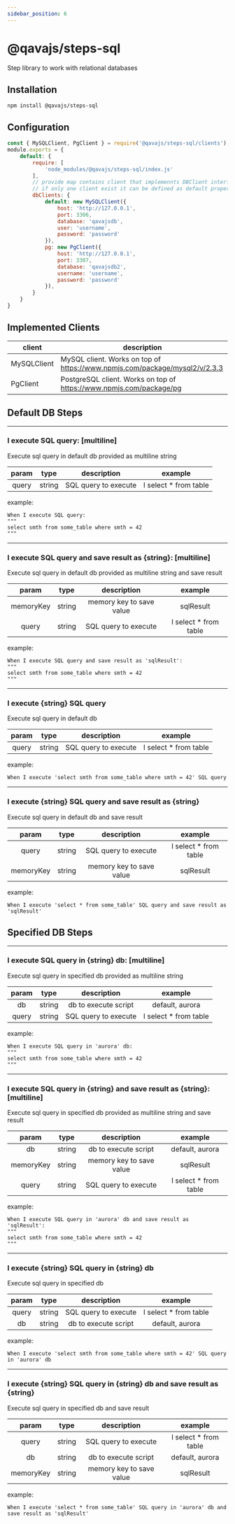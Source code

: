 ```yaml
---
sidebar_position: 6
---
```


# @qavajs/steps-sql
Step library to work with relational databases

## Installation
`npm install @qavajs/steps-sql`

## Configuration
```javascript
const { MySQLClient, PgClient } = require('@qavajs/steps-sql/clients');
module.exports = {
    default: {
        require: [
            'node_modules/@qavajs/steps-sql/index.js'
        ],
        // provide map contains client that implemennts DBClient interface
        // if only one client exist it can be defined as default property
        dbClients: {
            default: new MySQLClient({
                host: 'http://127.0.0.1',
                port: 3306,
                database: 'qavajsdb',
                user: 'username',
                password: 'password'
            }),
            pg: new PgClient({
                host: 'http://127.0.0.1',
                port: 3307,
                database: 'qavajsdb2',
                username: 'username',
                password: 'password'
            }),
        }
    }
}
```

## Implemented Clients

| client      | description                                                                |
|-------------|----------------------------------------------------------------------------|
| MySQLClient | MySQL client. Works on top of https://www.npmjs.com/package/mysql2/v/2.3.3 |
| PgClient    | PostgreSQL client. Works on top of https://www.npmjs.com/package/pg        |

## Default DB Steps
---
### I execute SQL query: [multiline]

Execute sql query in default db provided as multiline string

| param |  type  |     description      |        example        |
|:-----:|:------:|:--------------------:|:---------------------:|
| query | string | SQL query to execute | I select * from table |

example:
```gherkin
When I execute SQL query:
"""
select smth from some_table where smth = 42
"""
```

---
### I execute SQL query and save result as \{string}: [multiline]

Execute sql query in default db provided as multiline string and save result

|   param   |  type  |       description        |        example        |
|:---------:|:------:|:------------------------:|:---------------------:|
| memoryKey | string | memory key to save value |       sqlResult       |
|   query   | string |   SQL query to execute   | I select * from table |

example:
```gherkin
When I execute SQL query and save result as 'sqlResult':
"""
select smth from some_table where smth = 42
"""
```

---
### I execute \{string} SQL query

Execute sql query in default db

|   param   |  type  |       description        |        example        |
|:---------:|:------:|:------------------------:|:---------------------:|
|   query   | string |   SQL query to execute   | I select * from table |

example:
```gherkin
When I execute 'select smth from some_table where smth = 42' SQL query
```

---
### I execute \{string} SQL query and save result as \{string}

Execute sql query in default db and save result

|   param   |  type  |       description        |        example        |
|:---------:|:------:|:------------------------:|:---------------------:|
|   query   | string |   SQL query to execute   | I select * from table |
| memoryKey | string | memory key to save value |       sqlResult       |

example:
```gherkin
When I execute 'select * from some_table' SQL query and save result as 'sqlResult'
```

## Specified DB Steps

---
### I execute SQL query in \{string} db: [multiline]

Execute sql query in specified db provided as multiline string

| param |  type  |     description      |        example        |
|:-----:|:------:|:--------------------:|:---------------------:|
|  db   | string | db to execute script |    default, aurora    |
| query | string | SQL query to execute | I select * from table |

example:
```gherkin
When I execute SQL query in 'aurora' db:
"""
select smth from some_table where smth = 42
"""
```

---
### I execute SQL query in \{string} and save result as \{string}: [multiline]

Execute sql query in specified db provided as multiline string and save result

|   param   |  type  |       description        |        example        |
|:---------:|:------:|:------------------------:|:---------------------:|
|    db     | string |   db to execute script   |    default, aurora    |
| memoryKey | string | memory key to save value |       sqlResult       |
|   query   | string |   SQL query to execute   | I select * from table |

example:
```gherkin
When I execute SQL query in 'aurora' db and save result as 'sqlResult':
"""
select smth from some_table where smth = 42
"""
```

---
### I execute \{string} SQL query in \{string} db

Execute sql query in specified db

| param |  type  |     description      |        example        |
|:-----:|:------:|:--------------------:|:---------------------:|
| query | string | SQL query to execute | I select * from table |
|  db   | string | db to execute script |    default, aurora    |

example:
```gherkin
When I execute 'select smth from some_table where smth = 42' SQL query in 'aurora' db
```

---
### I execute \{string} SQL query in \{string} db and save result as \{string}

Execute sql query in specified db and save result

|   param   |  type  |       description        |        example        |
|:---------:|:------:|:------------------------:|:---------------------:|
|   query   | string |   SQL query to execute   | I select * from table |
|    db     | string |   db to execute script   |    default, aurora    |
| memoryKey | string | memory key to save value |       sqlResult       |

example:
```gherkin
When I execute 'select * from some_table' SQL query in 'aurora' db and save result as 'sqlResult'
```

